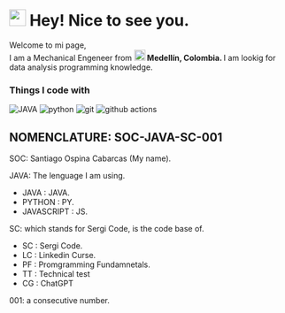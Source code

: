 <h1><img src="https://emojis.slackmojis.com/emojis/images/1531849430/4246/blob-sunglasses.gif?1531849430" width="30"/> Hey! Nice to see you.</h1>

Welcome to mi page, </br> I am a Mechanical Engeneer from <img src="https://img.icons8.com/?size=100&id=dI_UvHpmmL30&format=png&color=000000" width="20"/><b> Medellín, Colombia. </b> I am lookig for data analysis programming knowledge. 

<h3>Things I code with</h3>
<p>
  <img alt="JAVA" src="https://img.shields.io/badge/java-%23ED8B00.svg?style=for-the-badge&logo=openjdk&logoColor=white" />
  <img alt="python" src="https://img.shields.io/badge/java-%23ED8B00.svg?style=for-the-badge&logo=openjdk&logoColor=white" />
  <img alt="git" src="https://img.shields.io/badge/git-%23F05033.svg?style=for-the-badge&logo=git&logoColor=white" />
  <img alt="github actions" src="https://img.shields.io/badge/github%20actions-%232671E5.svg?style=for-the-badge&logo=githubactions&logoColor=white" />

## NOMENCLATURE: SOC-JAVA-SC-001


SOC: Santiago Ospina Cabarcas (My name).

JAVA: The lenguage I am using.
 * JAVA : JAVA.
 * PYTHON : PY.
 * JAVASCRIPT : JS.
   

SC:  which stands for Sergi Code, is the code base of.
* SC : Sergi Code.
* LC : Linkedin Curse.
* PF : Promgramming Fundamnetals.
* TT : Technical test
* CG : ChatGPT
  
  
001: a consecutive number.

